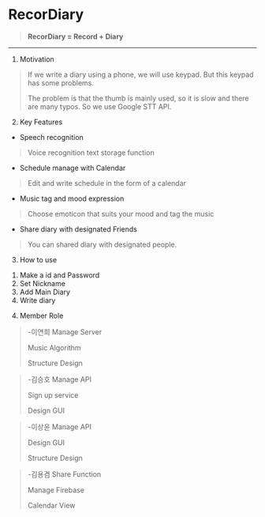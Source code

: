 # RecorDiary
> **RecorDiary = Record + Diary**
>
---
1. Motivation
>If we write a diary using a phone, we will use keypad. But this keypad has some problems. 
>
>The problem is that the thumb is mainly used, so it is slow and there are many typos. So we use Google STT API.

2. Key Features
- Speech recognition
>Voice recognition text storage function
- Schedule manage with Calendar
>Edit and write schedule in the form of a calendar
- Music tag and mood expression
>Choose emoticon that suits your mood and tag the music
- Share diary with designated Friends
>You can shared diary with designated people.

3. How to use
1) Make a id and Password
2) Set Nickname
3) Add Main Diary
4) Write diary


4. Member Role

>-이연희
> Manage Server
> 
> Music Algorithm
> 
> Structure Design

>-김승호
> Manage API
> 
> Sign up service
> 
> Design GUI

>-이상윤
> Manage API
> 
> Design GUI
> 
> Structure Design

>-김용겸
> Share Function
> 
> Manage Firebase
> 
> Calendar View
